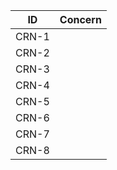 
| **ID** | **Concern** |
|---------|-------------|
| CRN-1 |  |
| CRN-2 |  |
| CRN-3 |  |
| CRN-4 |  |
| CRN-5 |  |
| CRN-6 |  |
| CRN-7 |  |
| CRN-8 |  |
